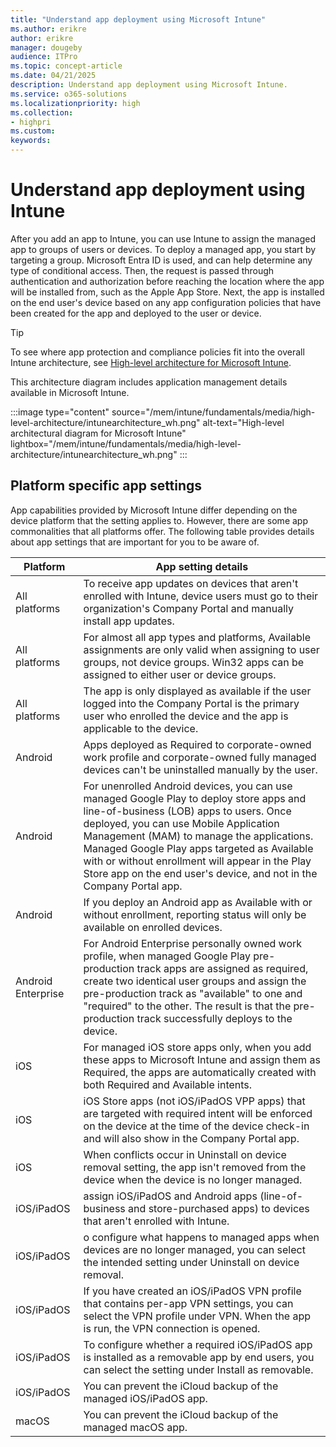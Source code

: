 ```yaml
---
title: "Understand app deployment using Microsoft Intune"
ms.author: erikre
author: erikre
manager: dougeby
audience: ITPro
ms.topic: concept-article
ms.date: 04/21/2025
description: Understand app deployment using Microsoft Intune.
ms.service: o365-solutions
ms.localizationpriority: high
ms.collection:
- highpri
ms.custom:
keywords:
---
```


# Understand app deployment using Intune

After you add an app to Intune, you can use Intune to assign the managed app to groups of users or devices. To deploy a managed app, you start by targeting a group. Microsoft Entra ID is used, and can help determine any type of conditional access. Then, the request is passed through authentication and authorization before reaching the location where the app will be installed from, such as the Apple App Store. Next, the app is installed on the end user's device based on any app configuration policies that have been created for the app and deployed to the user or device.

> [!TIP]
> To see where app protection and compliance policies fit into the overall Intune architecture, see [High-level architecture for Microsoft Intune](/mem/intune/fundamentals/high-level-architecture).

This architecture diagram includes application management details available in Microsoft Intune.

:::image type="content" source="/mem/intune/fundamentals/media/high-level-architecture/intunearchitecture_wh.png" alt-text="High-level architectural diagram for Microsoft Intune"  lightbox="/mem/intune/fundamentals/media/high-level-architecture/intunearchitecture_wh.png" :::

## Platform specific app settings

App capabilities provided by Microsoft Intune differ depending on the device platform that the setting applies to. However, there are some app commonalities that all platforms offer. The following table provides details about app settings that are important for you to be aware of. 

| Platform | App setting details |
|---|---|
| All   platforms | To receive app updates on   devices that aren't enrolled with Intune, device users must go to their   organization's Company Portal and manually install app updates. |
| All   platforms | For   almost all app types and platforms, Available   assignments are only valid when assigning to   user groups, not device groups. Win32 apps can be assigned to either user or   device groups. |
| All   platforms | The app is only displayed as   available if the user logged into the Company Portal is the primary user who   enrolled the device and the app is applicable to the device. |
| Android | Apps   deployed as Required to corporate-owned work profile and corporate-owned   fully managed devices can't be uninstalled manually by the user. |
| Android | For unenrolled Android devices, you can use managed Google Play to deploy store   apps and line-of-business (LOB) apps to users. Once deployed, you can   use Mobile Application Management (MAM) to manage the applications.   Managed Google Play apps targeted as Available with or without   enrollment will appear in the Play Store app on the end user's device,   and not in the Company Portal app.  |
| Android  | If you deploy an Android app   as Available with or without enrollment, reporting status will only be   available on enrolled devices. |
| Android   Enterprise | For Android Enterprise   personally owned work profile, when managed Google Play pre-production track   apps are assigned as required, create two identical user groups and assign   the pre-production track as "available" to one and "required"   to the other. The result is that the pre-production track successfully   deploys to the device. |
| iOS | For managed iOS store apps only,   when you add these apps to Microsoft Intune and assign them as Required, the   apps are automatically created with both Required and Available intents. |
| iOS | iOS   Store apps (not iOS/iPadOS VPP apps) that are targeted with required intent   will be enforced on the device at the time of the device check-in and will   also show in the Company Portal app. |
| iOS | When   conflicts occur in Uninstall on device removal setting, the app isn't removed from the device when the device is no longer managed. |
| iOS/iPadOS | assign   iOS/iPadOS and Android apps (line-of-business and store-purchased apps) to   devices that aren't enrolled with Intune. |
| iOS/iPadOS | o   configure what happens to managed apps when devices are no longer managed,   you can select the intended setting under Uninstall on device removal. |
| iOS/iPadOS | If   you have created an iOS/iPadOS VPN profile that contains per-app VPN   settings, you can select the VPN profile under VPN. When the app is run, the VPN connection is opened. |
| iOS/iPadOS | To configure whether a required   iOS/iPadOS app is installed as a removable app by end users, you can select   the setting under Install as removable. |
| iOS/iPadOS | You can prevent the iCloud   backup of the managed iOS/iPadOS app. |
| macOS | You can prevent the iCloud   backup of the managed macOS app. |

